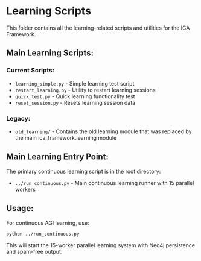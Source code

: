 # Learning Scripts

This folder contains all the learning-related scripts and utilities for the ICA Framework.

## Main Learning Scripts:

### Current Scripts:
- `learning_simple.py` - Simple learning test script
- `restart_learning.py` - Utility to restart learning sessions
- `quick_test.py` - Quick learning functionality test
- `reset_session.py` - Resets learning session data

### Legacy:
- `old_learning/` - Contains the old learning module that was replaced by the main ica_framework.learning module

## Main Learning Entry Point:

The primary continuous learning script is in the root directory:
- `../run_continuous.py` - Main continuous learning runner with 15 parallel workers

## Usage:

For continuous AGI learning, use:
```bash
python ../run_continuous.py
```

This will start the 15-worker parallel learning system with Neo4j persistence and spam-free output.
